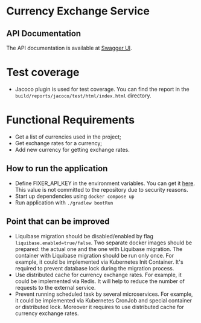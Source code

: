# Currency Exchange Service

## API Documentation

The API documentation is available at [Swagger UI](http://localhost:8080/swagger-ui.html).

# Test coverage
- Jacoco plugin is used for test coverage. You can find the report in the `build/reports/jacoco/test/html/index.html` directory.

# Functional Requirements
- Get a list of currencies used in the project;
- Get exchange rates for a currency;
- Add new currency for getting exchange rates.

## How to run the application
- Define FIXER_API_KEY in the environment variables. You can get it [here](https://fixer.io/). This value is not committed to the repository due to security reasons.
- Start up dependencies using `docker compose up`
-  Run application with `./gradlew bootRun`

## Point that can be improved
- Liquibase migration should be disabled/enabled by flag `liquibase.enabled=true/false`. Two separate docker images should be prepared: the actual one and the one with Liquibase migration. The container with Liquibase migration should be run only once. For example, it could be implemented via Kubernetes Init Container. It's required to prevent database lock during the migration process.
- Use distributed cache for currency exchange rates. For example, it could be implemented via Redis. It will help to reduce the number of requests to the external service.
- Prevent running scheduled task by several microservices. For example, it could be implemented via Kubernetes CronJob and special container or distributed lock. Moreover it requires to use distributed cache for currency exchange rates.